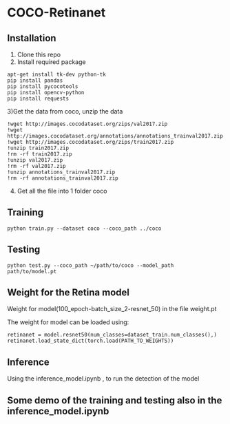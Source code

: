 # COCO-Retinanet
## Installation
1) Clone this repo
2) Install required package	
```
apt-get install tk-dev python-tk
pip install pandas
pip install pycocotools
pip install opencv-python
pip install requests
```
3)Get the data from coco, unzip the data 
```
!wget http://images.cocodataset.org/zips/val2017.zip
!wget http://images.cocodataset.org/annotations/annotations_trainval2017.zip
!wget http://images.cocodataset.org/zips/train2017.zip  
!unzip train2017.zip
!rm -rf train2017.zip
!unzip val2017.zip
!rm -rf val2017.zip
!unzip annotations_trainval2017.zip
!rm -rf annotations_trainval2017.zip
```
4) Get all the file into 1 folder coco
## Training
```
python train.py --dataset coco --coco_path ../coco 
```
## Testing 
```
python test.py --coco_path ~/path/to/coco --model_path path/to/model.pt
```
## Weight for the Retina model 
Weight for model(100_epoch-batch_size_2-resnet_50) in the file weight.pt

The weight for model can be loaded using:
```
retinanet = model.resnet50(num_classes=dataset_train.num_classes(),)
retinanet.load_state_dict(torch.load(PATH_TO_WEIGHTS))
```
## Inference
Using the  inference_model.ipynb , to run the detection of the model 
## Some demo of the training and testing also in the  inference_model.ipynb
